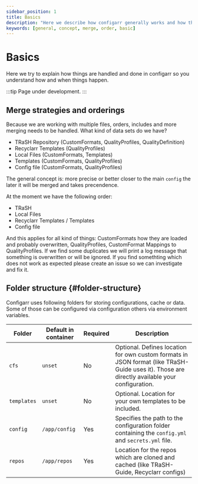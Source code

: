 ```yaml
---
sidebar_position: 1
title: Basics
description: "Here we describe how configarr generally works and how things are done."
keywords: [general, concept, merge, order, basic]
---
```


# Basics

Here we try to explain how things are handled and done in configarr so you understand how and when things happen.

:::tip
Page under development.
:::

## Merge strategies and orderings

Because we are working with multiple files, orders, includes and more merging needs to be handled.
What kind of data sets do we have?

- TRaSH Repository (CustomFormats, QualityProfiles, QualityDefinition)
- Recyclarr Templates (QualityProfiles)
- Local Files (CustomFormats, Templates)
- Templates (CustomFormats, QualityProfiles)
- Config file (CustomFormats, QualityProfiles)

The general concept is: more precise or better closer to the main `config` the later it will be merged and takes precendence.

At the moment we have the following order:

- TRaSH
- Local Files
- Recyclarr Templates / Templates
- Config file

And this applies for all kind of things: CustomFormats how they are loaded and probably overwritten, QualityProfiles, CustomFormat Mappings to QualityProfiles.
If we find some duplicates we will print a log message that something is overwritten or will be ignored.
If you find somethting which does not work as expected please create an issue so we can investigate and fix it.

## Folder structure {#folder-structure}

Configarr uses following folders for storing configurations, cache or data.
Some of those can be configured via configuration others via environment variables.

| Folder      | Default in container | Required | Description                                                                                                                                   |
| ----------- | -------------------- | -------- | --------------------------------------------------------------------------------------------------------------------------------------------- |
| `cfs`       | `unset`              | No       | Optional. Defines location for own custom formats in JSON format (like TRaSH-Guide uses it). Those are directly available your configuration. |
| `templates` | `unset`              | No       | Optional. Location for your own templates to be included.                                                                                     |
| `config`    | `/app/config`        | Yes      | Specifies the path to the configuration folder containing the `config.yml` and `secrets.yml` file.                                            |
| `repos`     | `/app/repos`         | Yes      | Location for the repos which are cloned and cached (like TRaSH-Guide, Recyclarr configs)                                                      |
